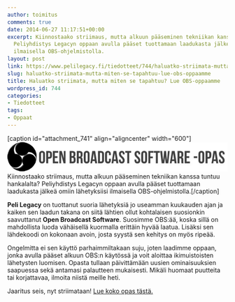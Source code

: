 ```yaml
---
author: toimitus
comments: true
date: 2014-06-27 11:17:51+00:00
excerpt: Kiinnostaako striimaus, mutta alkuun pääseminen tekniikan kanssa tuntuu hankalalta?
  Peliyhdistys Legacyn oppaan avulla pääset tuottamaan laadukasta jälkeä omiin lähetyksiisi
  ilmaisella OBS-ohjelmistolla.
layout: post
link: https://www.pelilegacy.fi/tiedotteet/744/haluatko-striimata-mutta-miten-se-tapahtuu-lue-obs-oppaamme
slug: haluatko-striimata-mutta-miten-se-tapahtuu-lue-obs-oppaamme
title: Haluatko striimata, mutta miten se tapahtuu? Lue OBS-oppaamme
wordpress_id: 744
categories:
- Tiedotteet
tags:
- Oppaat
---
```


[caption id="attachment_741" align="aligncenter" width="600"][![Open Broadcast Software -opas](/uploads/2014/06/obs-opas.jpg)](http://www.pelilegacy.fi/open-broadcast-software-obs-opas) Kiinnostaako striimaus, mutta alkuun pääseminen tekniikan kanssa tuntuu hankalalta? Peliyhdistys Legacyn oppaan avulla pääset tuottamaan laadukasta jälkeä omiin lähetyksiisi ilmaisella OBS-ohjelmistolla.[/caption]

**Peli Legacy** on tuottanut suoria lähetyksiä jo useamman kuukauden ajan ja kaiken sen laadun takana on siitä lähtien ollut kohtalaisen suosionkin saavuttanut **Open Broadcast Software**. Suosimme OBS:ää, koska sillä on mahdollista luoda vähäisellä kuormalla erittäin hyvää laatua. Lisäksi sen lähdekoodi on kokonaan avoin, josta syystä sen kehitys on myös ripeää.

Ongelmitta ei sen käyttö parhaimmiltakaan suju, joten laadimme oppaan, jonka avulla pääset alkuun OBS:n käytössä ja voit aloittaa ikimuistoisten lähetysten luomisen. Opasta tullaan päivittämään uusien ominaisuuksien saapuessa sekä antamasi palautteen mukaisesti. Mikäli huomaat puutteita tai korjattavaa, ilmoita niistä meille heti.

Jaaritus seis, nyt striimataan! [Lue koko opas tästä.](http://www.pelilegacy.fi/open-broadcast-software-obs-opas)
